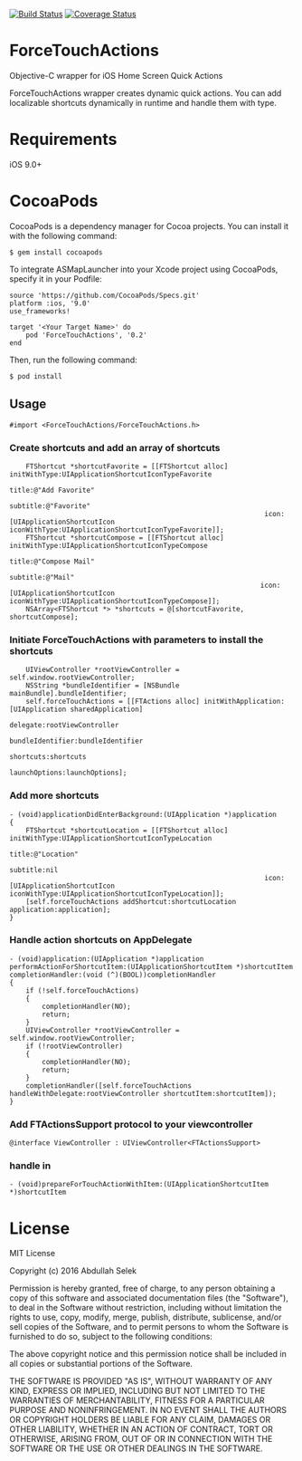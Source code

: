 [![Build Status](https://travis-ci.org/abdullahselek/ForceTouchActions.svg)](https://travis-ci.org/abdullahselek/ForceTouchActions.svg)
[![Coverage Status](https://coveralls.io/repos/github/abdullahselek/ForceTouchActions/badge.svg?branch=master)](https://coveralls.io/github/abdullahselek/ForceTouchActions?branch=master)

# ForceTouchActions
Objective-C wrapper for iOS Home Screen Quick Actions

ForceTouchActions wrapper creates dynamic quick actions. You can add localizable shortcuts dynamically in runtime and handle them with type.

# Requirements

iOS 9.0+

# CocoaPods

CocoaPods is a dependency manager for Cocoa projects. You can install it with the following command:

```objc
$ gem install cocoapods
```

To integrate ASMapLauncher into your Xcode project using CocoaPods, specify it in your Podfile:

```objc
source 'https://github.com/CocoaPods/Specs.git'
platform :ios, '9.0'
use_frameworks!

target '<Your Target Name>' do
    pod 'ForceTouchActions', '0.2'
end
```

Then, run the following command:

```objc
$ pod install
```

## Usage

```objc
#import <ForceTouchActions/ForceTouchActions.h>
```

### Create shortcuts and add an array of shortcuts

```objc
	FTShortcut *shortcutFavorite = [[FTShortcut alloc] initWithType:UIApplicationShortcutIconTypeFavorite
                                                              title:@"Add Favorite"
                                                           subtitle:@"Favorite"
                                                               icon:[UIApplicationShortcutIcon iconWithType:UIApplicationShortcutIconTypeFavorite]];
    FTShortcut *shortcutCompose = [[FTShortcut alloc] initWithType:UIApplicationShortcutIconTypeCompose
                                                             title:@"Compose Mail"
                                                          subtitle:@"Mail"
                                                              icon:[UIApplicationShortcutIcon iconWithType:UIApplicationShortcutIconTypeCompose]];
    NSArray<FTShortcut *> *shortcuts = @[shortcutFavorite, shortcutCompose];
```

### Initiate ForceTouchActions with parameters to install the shortcuts

```objc
	UIViewController *rootViewController = self.window.rootViewController;
    NSString *bundleIdentifier = [NSBundle mainBundle].bundleIdentifier;
    self.forceTouchActions = [[FTActions alloc] initWithApplication:[UIApplication sharedApplication]
                                                           delegate:rootViewController
                                                   bundleIdentifier:bundleIdentifier
                                                          shortcuts:shortcuts
                                                      launchOptions:launchOptions];
```

### Add more shortcuts

```objc
- (void)applicationDidEnterBackground:(UIApplication *)application
{
    FTShortcut *shortcutLocation = [[FTShortcut alloc] initWithType:UIApplicationShortcutIconTypeLocation
                                                              title:@"Location"
                                                           subtitle:nil
                                                               icon:[UIApplicationShortcutIcon iconWithType:UIApplicationShortcutIconTypeLocation]];
    [self.forceTouchActions addShortcut:shortcutLocation application:application];
}
```

### Handle action shortcuts on AppDelegate

```objc
- (void)application:(UIApplication *)application performActionForShortcutItem:(UIApplicationShortcutItem *)shortcutItem completionHandler:(void (^)(BOOL))completionHandler
{
    if (!self.forceTouchActions)
    {
        completionHandler(NO);
        return;
    }
    UIViewController *rootViewController = self.window.rootViewController;
    if (!rootViewController)
    {
        completionHandler(NO);
        return;
    }
    completionHandler([self.forceTouchActions handleWithDelegate:rootViewController shortcutItem:shortcutItem]);
}
```

### Add FTActionsSupport protocol to your viewcontroller

```objc
@interface ViewController : UIViewController<FTActionsSupport>
```

### handle in
```objc
- (void)prepareForTouchActionWithItem:(UIApplicationShortcutItem *)shortcutItem
```

# License
MIT License

Copyright (c) 2016 Abdullah Selek

Permission is hereby granted, free of charge, to any person obtaining a copy
of this software and associated documentation files (the "Software"), to deal
in the Software without restriction, including without limitation the rights
to use, copy, modify, merge, publish, distribute, sublicense, and/or sell
copies of the Software, and to permit persons to whom the Software is
furnished to do so, subject to the following conditions:

The above copyright notice and this permission notice shall be included in all
copies or substantial portions of the Software.

THE SOFTWARE IS PROVIDED "AS IS", WITHOUT WARRANTY OF ANY KIND, EXPRESS OR
IMPLIED, INCLUDING BUT NOT LIMITED TO THE WARRANTIES OF MERCHANTABILITY,
FITNESS FOR A PARTICULAR PURPOSE AND NONINFRINGEMENT. IN NO EVENT SHALL THE
AUTHORS OR COPYRIGHT HOLDERS BE LIABLE FOR ANY CLAIM, DAMAGES OR OTHER
LIABILITY, WHETHER IN AN ACTION OF CONTRACT, TORT OR OTHERWISE, ARISING FROM,
OUT OF OR IN CONNECTION WITH THE SOFTWARE OR THE USE OR OTHER DEALINGS IN THE
SOFTWARE.